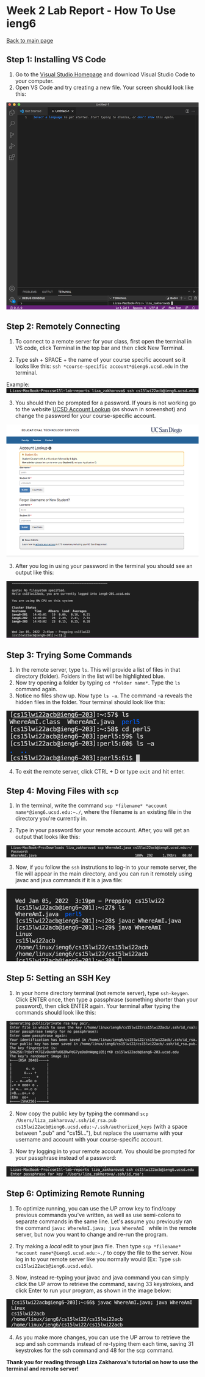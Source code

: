# Week 2 Lab Report - How To Use ieng6

[Back to main page](index.html)

## Step 1: Installing VS Code
1. Go to the [Visual Studio Homepage](https://code.visualstudio.com/) and download Visual Studio Code to your computer.
2. Open VS Code and try creating a new file. Your screen should look like this:

![Image](vscode_setup1.png)

## Step 2: Remotely Connecting
1. To connect to a remote server for your class, first open the terminal in VS code, click Terminal in the top bar and then click New Terminal. 

2. Type ssh + SPACE + the name of your course specific account so it looks like this: `` ssh *course-specific account*@ieng6.ucsd.edu `` in the terminal.

Example: ![Image](connecting_screenshot.png)

3. You should then be prompted for a password. If yours is not working go to the website [UCSD Account Lookup](https://sdacs.ucsd.edu/~icc/index.php) (as shown in screenshot) and change the password for your course-specific account.

![Image](remotely_connecting2.png)

3. After you log in using your password in the terminal you should see an output like this:

![Image](remotely_connecting3.png)

## Step 3: Trying Some Commands
1. In the remote server, type `` ls ``. This will provide a list of files in that directory (folder). Folders in the list will be highlighted blue.
2. Now try opening a folder by typing `` cd *folder name* ``. Type the `` ls `` command again.
3. Notice no files show up. Now type `` ls -a ``. The command -a reveals the hidden files in the folder. Your terminal should look like this:

![Image](trying_commands.png)

4. To exit the remote server, click CTRL + D or type `` exit `` and hit enter.

## Step 4: Moving Files with `` scp ``
1. In the terminal, write the command `` scp *filename* *account name*@ieng6.ucsd.edu:~./ ``, where the filename is an existing file in the directory you're currently in.

2. Type in your password for your remote account. After, you will get an output that looks like this:

![Image](scp1.png)

3. Now, if you follow the `` ssh `` instrutions to log-in to your remote server, the file will appear in the main directory, and you can run it remotely using javac and java commands if it is a java file:

![Image](scp.png)

## Step 5: Setting an SSH Key
1. In your home directory terminal (not remote server), type `` ssh-keygen ``. Click ENTER once, then type a passphrase (something shorter than your password), then click ENTER again. Your terminal after typing the commands should look like this:

![Image](key1.png)

2. Now copy the public key by typing the command `` scp /Users/liza_zakharova/.ssh/id_rsa.pub cs15lwi22acb@ieng6.ucsd.edu:~/.ssh/authorized_keys `` (with a space between ".pub" and "cs15l..."), but replace the username with your username and account with your course-specific account.

3. Now try logging in to your remote account. You should be prompted for your passphrase instead of a password:

![Image](key2.png)

## Step 6: Optimizing Remote Running
1. To optimize running, you can use the UP arrow key to find/copy previous commands you've written, as well as use semi-colons to separate commands in the same line. Let's assume you previously ran the command ``javac WhereAmI.java; java WhereAmI `` while in the remote server, but now you want to change and re-run the program.

1. Try making a *local* edit to your java file. Then type `` scp *filename* *account name*@ieng6.ucsd.edu:~./ `` to copy the file to the server. Now log in to your remote server like you normally would (Ex: Type `` ssh cs15lwi22acb@ieng6.ucsd.edu ``).

2. Now, instead re-typing your javac and java command you can simply click the UP arrow to retrieve the command, saving 33 keystrokes, and click Enter to run your program, as shown in the image below: 

![Image](efficient.png)

4. As you make more changes, you can use the UP arrow to retrieve the scp and ssh commands instead of re-typing them each time, saving 31 keystrokes for the ssh command and 48 for the scp command.

**Thank you for reading through Liza Zakharova's tutorial on how to use the terminal and remote server!**